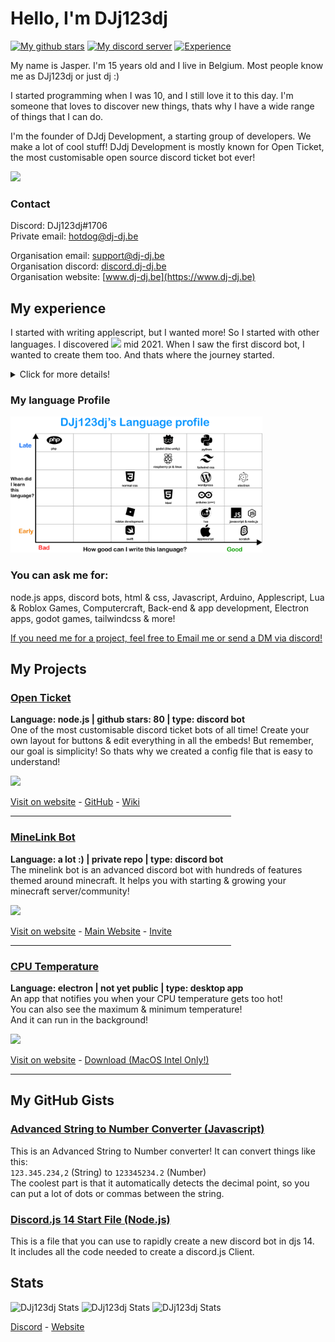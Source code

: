 # Hello, I'm DJj123dj
[![My github stars](https://img.shields.io/github/stars/DJj123dj?color=yellow&label=stars%20gained&logo=github&style=flat-square)](https://www.dj-dj.be)
[![My discord server](https://img.shields.io/badge/discord-join%20my%20server-5865F2.svg?style=flat-square&logo=discord)](https://discord.dj-dj.be)
[![Experience](https://img.shields.io/badge/experience-4.5%20years-red.svg?style=flat-square)](https://www.dj-dj.be/aboutus)

My name is Jasper. I'm 15 years old and I live in Belgium.
Most people know me as DJj123dj or just dj :)

I started programming when I was 10, and I still love it to this day.
I'm someone that loves to discover new things, thats why I have a wide range of things that I can do.

I'm the founder of DJdj Development, a starting group of developers. We make a lot of cool stuff! DJdj Development is mostly known for Open Ticket, the most customisable open source discord ticket bot ever!

<img src="https://www.dj-dj.be/wp-content/uploads/2021/07/logo-programmeren.png" width="200px">

### Contact
Discord: DJj123dj#1706</br>
Private email: hotdog@dj-dj.be

Organisation email: support@dj-dj.be</br>
Organisation discord: [discord.dj-dj.be](https://discord.dj-dj.be)</br>
Organisation website: [www.dj-dj.be](https://www.dj-dj.be)

## My experience
I started with writing applescript, but I wanted more! So I started with other languages.
I discovered <img src="https://www.dj-dj.be/wp-content/uploads/2022/11/clyde.png" width="20px"> mid 2021. When I saw the first discord bot, I wanted to create them too. And thats where the journey started.
<details>
  <summary>Click for more details!</summary>
  
  ### My Story (detailed)
  
  I started writing simple scripts in the language "applescript" when I was 9 years old (2017). I was getting addicted to programming so much that I wanted to program 24/7. It was just the feeling of "I can create anything I want!" My second language I started with was Swift from Apple. I can write the basics now, but i'm not finished yet.

  In early 2021, I started with node.js when I discovered Discord. By creating discord bots & experimenting with the language. I slowly got to know Javascript, HTML & CSS. I'm still working with node.js today! It's my favourite language!

  In the summer of 2022 did I notice a problem... I could only do backend! So I started discovering a lot of graphical languages. I started with Tailwind CSS & HTML websites, I also made a roblox app once.
  
  In late 2022, app development was on the planning. I started with creating apps & games, In Electron, Godot & Unity. I also learned Python & PHP :)
</details>

### My language Profile
<img src="https://raw.githubusercontent.com/DJj123dj/DJj123dj/main/images/idk.png" width="80%">

### You can ask me for:
node.js apps, discord bots, html & css, Javascript, Arduino, Applescript, Lua & Roblox Games, Computercraft, Back-end & app development, Electron apps, godot games, tailwindcss & more!

<ins>If you need me for a project, feel free to Email me or send a DM via discord!</ins>

## My Projects

### [Open Ticket](https://www.github.com/DJj123dj/open-ticket)
**Language: node.js | github stars: 80 | type: discord bot**</br>
One of the most customisable discord ticket bots of all time!
Create your own layout for buttons & edit everything in all the embeds!
But remember, our goal is simplicity! So thats why we created a config file that is easy to understand!

<img src="https://www.dj-dj.be/wp-content/uploads/2022/04/openticket-logo-2.png" width="100px">

[Visit on website](https://www.dj-dj.be/projects/open-ticket) - [GitHub](https://openticket.dj-dj.be) - [Wiki](https://docs.openticket.dj-dj.be)
<hr width="70%">

### [MineLink Bot](https://minelink.dj-dj.be)
**Language: a lot :) | private repo | type: discord bot**</br>
The minelink bot is an advanced discord bot with hundreds of features </br>themed around minecraft. It helps you with starting & growing your </br>minecraft server/community!

<img src="https://www.dj-dj.be/wp-content/uploads/2022/10/minelink-logo-512.png" width="100px">

[Visit on website](https://www.dj-dj.be/projects/minelink) - [Main Website](https://minelink.dj-dj.be) - [Invite](https://invite.minelink.dj-dj.be)
<hr width="70%">




### [CPU Temperature](https://www.dj-dj.be/projects/cpu-temp)
**Language: electron | not yet public | type: desktop app**</br>
An app that notifies you when your CPU temperature gets too hot!</br>You can also see the maximum & minimum temperature! </br>And it can run in the background!

<img src="https://www.dj-dj.be/wp-content/uploads/2022/06/appstore1024.png" width="100px">

[Visit on website](https://www.dj-dj.be/projects/cpu-temp) - [Download (MacOS Intel Only!)](https://www.dj-dj.be/wp-content/uploads/2022/09/cpu-temperature-public.zip)
<hr width="70%">

## My GitHub Gists
### [Advanced String to Number Converter (Javascript)](https://gist.github.com/DJj123dj/39a4daf6cb68d4d14be20466a64ce2a7)
This is an Advanced String to Number converter! It can convert things like this:</br>
`123.345.234,2` (String) to `123345234.2` (Number)</br>
The coolest part is that it automatically detects the decimal point, so you can put a lot of dots or commas between the string.

### [Discord.js 14 Start File (Node.js)](https://gist.github.com/DJj123dj/ab232f20ee22ff5e05e06426ecd6ed77)
This is a file that you can use to rapidly create a new discord bot in djs 14.</br>
It includes all the code needed to create a discord.js Client.

## Stats
<img alt="DJj123dj Stats" src="https://github-readme-stats.vercel.app/api?username=DJj123dj&count_private=true&show_icons=true&theme=nord&hide_border=true"> </img>
<img alt="DJj123dj Stats" src="https://github-readme-stats.vercel.app/api/top-langs/?username=DJj123dj&theme=nord&layout=compact&langs_count=20&hide_border=true"> </img>
<img alt="DJj123dj Stats" src="https://github-readme-streak-stats.herokuapp.com/?user=DJj123dj&hide_border=true&border_radius=10&theme=nord">

[Discord](https://discord.dj-dj.be) - [Website](https://www.dj-dj.be)
